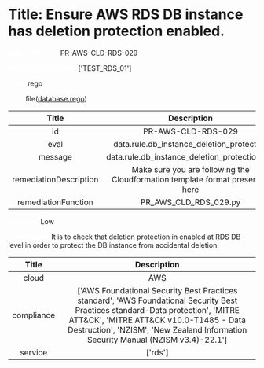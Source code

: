 



# Title: Ensure AWS RDS DB instance has deletion protection enabled.


***<font color="white">Master Test Id:</font>*** PR-AWS-CLD-RDS-029

***<font color="white">Master Snapshot Id:</font>*** ['TEST_RDS_01']

***<font color="white">type:</font>*** rego

***<font color="white">rule:</font>*** file([database.rego])  
  
  
  
  

|Title|Description|
| :---: | :---: |
|id|PR-AWS-CLD-RDS-029|
|eval|data.rule.db_instance_deletion_protection|
|message|data.rule.db_instance_deletion_protection_err|
|remediationDescription|Make sure you are following the Cloudformation template format presented <a href='https://boto3.amazonaws.com/v1/documentation/api/latest/reference/services/rds.html#RDS.Client.describe_db_instances' target='_blank'>here</a>|
|remediationFunction|PR_AWS_CLD_RDS_029.py|


***<font color="white">Severity:</font>*** Low

***<font color="white">Description:</font>*** It is to check that deletion protection in enabled at RDS DB level in order to protect the DB instance from accidental deletion.  
  
  

|Title|Description|
| :---: | :---: |
|cloud|AWS|
|compliance|['AWS Foundational Security Best Practices standard', 'AWS Foundational Security Best Practices standard-Data protection', 'MITRE ATT&CK', 'MITRE ATT&CK v10.0-T1485 - Data Destruction', 'NZISM', 'New Zealand Information Security Manual (NZISM v3.4)-22.1']|
|service|['rds']|



[database.rego]: https://github.com/prancer-io/prancer-compliance-test/tree/master/aws/cloud/database.rego
